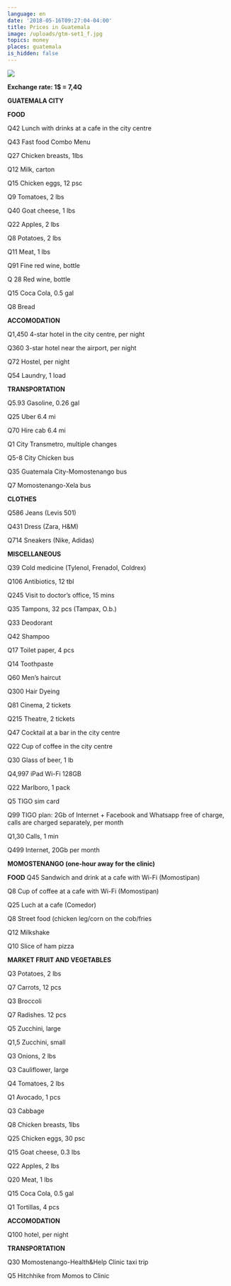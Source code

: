 ```yaml
---
language: en
date: '2018-05-16T09:27:04-04:00'
title: Prices in Guatemala
image: /uploads/gtm-set1_f.jpg
topics: money
places: guatemala
is_hidden: false
---
```

![](/uploads/gtm-set1_f.jpg)

**Exchange rate: 1$ = 7,4Q** 

**GUATEMALA CITY**

**FOOD**

Q42 Lunch with drinks at a cafe in the city centre

Q43 Fast food Combo Menu 

Q27 Chicken breasts, 1lbs

Q12 Milk, carton

Q15 Chicken eggs, 12 psc

Q9 Tomatoes, 2 lbs

Q40 Goat cheese, 1 lbs 

Q22 Apples, 2 lbs

Q8 Potatoes, 2 lbs 

Q11 Meat, 1 lbs 

Q91 Fine red wine, bottle 

Q 28 Red wine, bottle 

Q15 Coca Cola, 0.5 gal

Q8 Bread

**ACCOMODATION**

Q1,450 4-star hotel in the city centre, per night 

Q360 3-star hotel near the airport, per night 

Q72 Hostel, per night

Q54 Laundry, 1 load 

**TRANSPORTATION**

Q5.93 Gasoline, 0.26 gal

Q25 Uber 6.4 mi

Q70 Hire cab 6.4 mi

Q1 City Transmetro, multiple changes

Q5-8 City Chicken bus

Q35 Guatemala City-Momostenango bus

Q7 Momostenango-Xela bus

**CLOTHES**

Q586 Jeans (Levis 501) 

Q431 Dress (Zara, H&M)

Q714 Sneakers (Nike, Adidas)

**MISCELLANEOUS**

Q39 Cold medicine (Tylenol, Frenadol, Coldrex) 

Q106 Antibiotics, 12 tbl

Q245 Visit to doctor’s office, 15 mins

Q35 Tampons, 32 pcs (Tampax, O.b.)

Q33 Deodorant

Q42 Shampoo

Q17 Toilet paper, 4 pcs

Q14 Toothpaste

Q60 Men’s haircut

Q300 Hair Dyeing

Q81 Cinema, 2 tickets

Q215 Theatre, 2 tickets

Q47 Cocktail at a bar in the city centre

Q22 Cup of coffee in the city centre

Q30 Glass of beer, 1 lb

Q4,997 iPad Wi-Fi 128GB

Q22 Marlboro, 1 pack

Q5 TIGO sim card

Q99 TIGO plan: 2Gb of Internet + Facebook and Whatsapp free of charge, calls are charged separately, per month

Q1,30 Calls, 1 min

Q499 Internet, 20Gb per month

**MOMOSTENANGO (one-hour away for the clinic)**

**FOOD**
Q45 Sandwich and drink at a cafe with Wi-Fi (Momostipan)

Q8 Cup of coffee at a cafe with Wi-Fi (Momostipan)

Q25 Luch at a cafe (Comedor)

Q8 Street food (chicken leg/corn on the cob/fries

Q12 Milkshake 

Q10 Slice of ham pizza

**MARKET FRUIT AND VEGETABLES**

Q3 Potatoes, 2 lbs

Q7 Carrots, 12 pcs

Q3 Broccoli

Q7 Radishes. 12 pcs

Q5 Zucchini, large

Q1,5 Zucchini, small

Q3 Onions, 2 lbs

Q3 Cauliflower, large

Q4 Tomatoes, 2 lbs

Q1 Avocado, 1 pcs

Q3 Cabbage

Q8 Chicken breasts, 1lbs

Q25 Chicken eggs, 30 psc

Q15 Goat cheese, 0.3 lbs

Q22 Apples, 2 lbs

Q20 Meat, 1 lbs

Q15 Coca Cola, 0.5 gal

Q1 Tortillas, 4 pcs

**ACCOMODATION**

Q100 hotel, per night

**TRANSPORTATION**

Q30 Momostenango-Health&Help Clinic taxi trip

Q5 Hitchhike from Momos to Clinic
